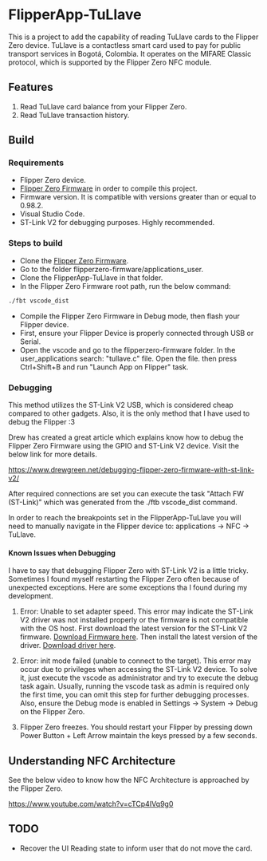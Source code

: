 # FlipperApp-TuLlave

This is a project to add the capability of reading TuLlave cards to the Flipper Zero device. TuLlave is a contactless smart card used to pay for public transport services in Bogotá, Colombia. It operates on the MIFARE Classic protocol, which is supported by the Flipper Zero NFC module.

## Features

1. Read TuLlave card balance from your Flipper Zero. 
2. Read TuLlave transaction history.

## Build

### Requirements

* Flipper Zero device.
* [Flipper Zero Firmware](https://github.com/flipperdevices/flipperzero-firmware) in order to compile this project.
* Firmware version. It is compatible with versions greater than or equal to 0.98.2.
* Visual Studio Code.
* ST-Link V2 for debugging purposes. Highly recommended.

### Steps to build

* Clone the [Flipper Zero Firmware](https://github.com/flipperdevices/flipperzero-firmware).
* Go to the folder flipperzero-firmware/applications_user.
* Clone the FlipperApp-TuLlave in that folder. 
* In the Flipper Zero Firmware root path, run the below command:

```bash
./fbt vscode_dist
```
* Compile the Flipper Zero Firmware in Debug mode, then flash your Flipper device.
* First, ensure your Flipper Device is properly connected through USB or Serial.
* Open the vscode and go to the flipperzero-firmware folder. In the user_applications search: "tullave.c" file. Open the file. then press Ctrl+Shift+B and run "Launch App on Flipper" task. 

### Debugging

This method utilizes the ST-Link V2 USB, which is considered cheap compared to other gadgets. Also, it is the only method that I have used to debug the Flipper :3

Drew has created a great article which explains know how to debug the Flipper Zero Firmware using the GPIO and ST-Link V2 device. Visit the below link for more details. 

https://www.drewgreen.net/debugging-flipper-zero-firmware-with-st-link-v2/

After required connections are set you can execute the task "Attach FW (ST-Link)" which was generated from the ./ftb vscode_dist command.

In order to reach the breakpoints set in the FlipperApp-TuLlave you will need to manually navigate in the Flipper device to: applications -> NFC -> TuLlave.

#### Known Issues when Debugging

I have to say that debugging Flipper Zero with ST-Link V2 is a little tricky. Sometimes I found myself restarting the Flipper Zero often because of unexpected exceptions. Here are some exceptions tha I found during my development.

1. Error: Unable to set adapter speed. This error may indicate the ST-Link V2 driver was not installed properly or the firmware is not compatible with the OS host. First download the latest version for the ST-Link V2 firmware. [Download Firmware here](https://www.st.com/en/development-tools/stsw-link007.html). Then install the latest version of the driver. [Download driver here](https://www.st.com/en/development-tools/stsw-link009.html).

2. Error: init mode failed (unable to connect to the target). This error may occur due to privileges when accessing the ST-Link V2 device. To solve it, just execute the vscode as administrator and try to execute the debug task again. Usually, running the vscode task as admin is required only the first time, you can omit this step for further debugging processes. Also, ensure the Debug mode is enabled in Settings -> System -> Debug on the Flipper Zero. 

2. Flipper Zero freezes. You should restart your Flipper by pressing down Power Button + Left Arrow maintain the keys pressed by a few seconds. 

## Understanding NFC Architecture

See the below video to know how the NFC Architecture is approached by the Flipper Zero.

https://www.youtube.com/watch?v=cTCp4IVq9g0

## TODO

* Recover the UI Reading state to inform user that do not move the card.
